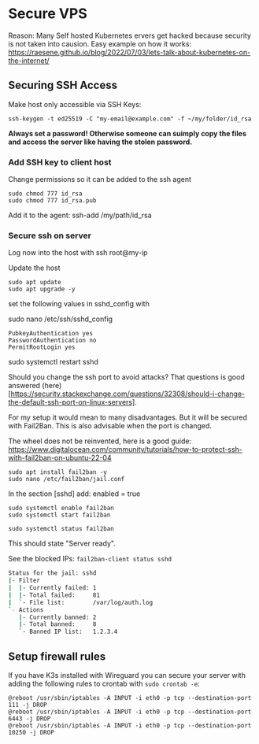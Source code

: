 # Secure VPS

Reason: Many Self hosted Kubernetes ervers get hacked because security is not taken into causion. Easy example on how it works:
https://raesene.github.io/blog/2022/07/03/lets-talk-about-kubernetes-on-the-internet/




## Securing SSH Access

Make host only accessible via SSH Keys:

```ssh-keygen -t ed25519 -C "my-email@example.com" -f ~/my/folder/id_rsa```

**Always set a password! Otherwise someone can suimply copy the files and access the server like having the stolen password.**


### Add SSH key to client host
Change permissions so it can be added to the ssh agent

```
sudo chmod 777 id_rsa
sudo chmod 777 id_rsa.pub
```
Add it to the agent:
ssh-add /my/path/id_rsa


### Secure ssh on server
Log now into the host with ssh root@my-ip

Update the host
```
sudo apt update
sudo apt upgrade -y
```
set the following values in sshd_config with

sudo nano /etc/ssh/sshd_config
```
PubkeyAuthentication yes
PasswordAuthentication no
PermitRootLogin yes
```
sudo systemctl restart sshd

Should you change the ssh port to avoid attacks? That questions is good answered (here)[https://security.stackexchange.com/questions/32308/should-i-change-the-default-ssh-port-on-linux-servers].

For my setup it would mean to many disadvantages. But it will be secured with Fail2Ban. This is also advisable when the port is changed.


The wheel does not be reinvented, here is a good guide: https://www.digitalocean.com/community/tutorials/how-to-protect-ssh-with-fail2ban-on-ubuntu-22-04

```
sudo apt install fail2ban -y
sudo nano /etc/fail2ban/jail.conf
```

In the section [sshd] add:
enabled = true

```
sudo systemctl enable fail2ban
sudo systemctl start fail2ban

sudo systemctl status fail2ban
```

This should state "Server ready".


See the blocked IPs:
```fail2ban-client status sshd```

```bash
Status for the jail: sshd
|- Filter
|  |- Currently failed: 1
|  |- Total failed:     81
|  `- File list:        /var/log/auth.log
`- Actions
   |- Currently banned: 2
   |- Total banned:     8
   `- Banned IP list:   1.2.3.4

```


## Setup firewall rules
If you have K3s installed with Wireguard you can secure your server with adding the following rules to crontab with ```sudo crontab -e```:

```
@reboot /usr/sbin/iptables -A INPUT -i eth0 -p tcp --destination-port 111 -j DROP
@reboot /usr/sbin/iptables -A INPUT -i eth0 -p tcp --destination-port 6443 -j DROP
@reboot /usr/sbin/iptables -A INPUT -i eth0 -p tcp --destination-port 10250 -j DROP
```